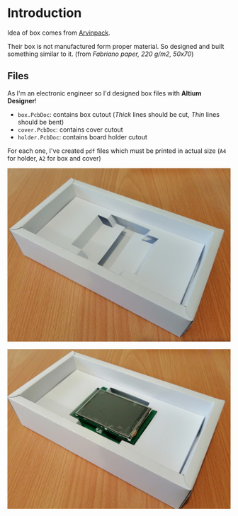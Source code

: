 # Introduction

Idea of  box comes from [Arvinpack](https://www.arvinpack.com/product/craft-prepared-box-keshoyi/). 

Their box is not manufactured form proper material. So designed and built something similar to it. (from _Fabriano  paper, 220 g/m2, 50x70_)

## Files

As I'm an electronic engineer so I'd designed box files with **Altium Designer**!

- `box.PcbDoc`: contains box cutout (_Thick_ lines should be cut, _Thin_ lines should be bent)
- `cover.PcbDoc`: contains cover cutout 
- `holder.PcbDoc`: contains board holder cutout

For each one, I've created `pdf` files which must be printed in actual size (`A4` for holder, `A2` for box and cover)

![box-1](images/box-1.jpg)

![box-2](images/box-2.jpg)